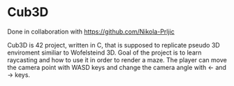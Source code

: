 # Cub3D

Done in collaboration with https://github.com/Nikola-Prljic

Cub3D is 42 project, written in C, that is supposed to replicate pseudo 3D enviroment similiar to Wofelsteind 3D. 
Goal of the project is to learn raycasting and how to use it in order to render a maze.
The player can move the camera point with WASD keys and change the camera angle with <- and -> keys. 
